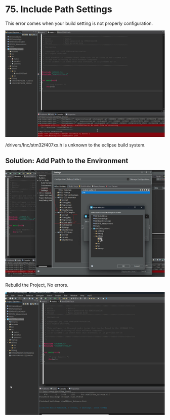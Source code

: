 # 75. Include Path Settings



This error comes when your build setting is not properly configuration.

![01](https://github.com/knightsummon/Mastering-Microcontroller-and-Embedded-Driver-Development/blob/main/19.%20GPIO%20Driver%20Development%20Overview%20and%20Project%20Creation/75.%20Include%20Path%20Settings.assets/01.jpg)

/drivers/Inc/stm32f407xx.h is unknown to the eclipse build system.

## Solution: Add Path to the Environment

![02](https://github.com/knightsummon/Mastering-Microcontroller-and-Embedded-Driver-Development/blob/main/19.%20GPIO%20Driver%20Development%20Overview%20and%20Project%20Creation/75.%20Include%20Path%20Settings.assets/02.jpg)

Rebuild the Project, No errors.

![03](https://github.com/knightsummon/Mastering-Microcontroller-and-Embedded-Driver-Development/blob/main/19.%20GPIO%20Driver%20Development%20Overview%20and%20Project%20Creation/75.%20Include%20Path%20Settings.assets/03.jpg)
